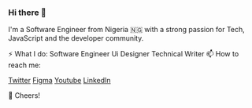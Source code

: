 ### Hi there 👋

<!--
**AroicX/aroicx** is a ✨ _special_ ✨ repository because its `README.md` (this file) appears on your GitHub profile.

Here are some ideas to get you started:

- 🔭 I’m currently working on ...
- 🌱 I’m currently learning ...
- 👯 I’m looking to collaborate on ...
- 🤔 I’m looking for help with ...
- 💬 Ask me about ...
- 📫 How to reach me: ...
- 😄 Pronouns: ...
- ⚡ Fun fact: ...
-->


I'm a Software Engineer from Nigeria 🇳🇬 with a strong passion for Tech, JavaScript and the developer community.


⚡️ What I do:
Software Engineer
Ui Designer
Technical Writer
📫 How to reach me:

[Twitter](https://twitter.com/aroic_x)
[Figma](https://figma.com/@aroicx)
[Youtube](https://www.youtube.com/channel/UC2ocpk3h5sZvN5bk0EfqsUw?view_as=subscriber)
[LinkedIn](https://www.linkedin.com/in/gabriel-okunola-a0418b167/)

🥂 Cheers!
